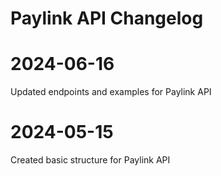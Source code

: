 # Paylink API Changelog

<include from="Snippets-PaylinkAPI.md" element-id="snippet-header" />

# 2024-06-16

Updated endpoints and examples for Paylink API

# 2024-05-15

Created basic structure for Paylink API